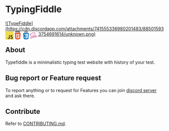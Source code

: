 # TypingFiddle

<a href="https://typefiddle.vercel.app">
![TypeFiddle](https://cdn.discordapp.com/attachments/741555336980201483/885015933754691614/unknown.png)
</a>

<img align="left" alt="JavaScript" width="26px" src="https://raw.githubusercontent.com/github/explore/80688e429a7d4ef2fca1e82350fe8e3517d3494d/topics/javascript/javascript.png" />
<img align="left" alt="HTML5" width="26px" src="https://raw.githubusercontent.com/github/explore/80688e429a7d4ef2fca1e82350fe8e3517d3494d/topics/html/html.png" />
<img align="left" alt="CSS3" width="26px" src="https://raw.githubusercontent.com/github/explore/80688e429a7d4ef2fca1e82350fe8e3517d3494d/topics/css/css.png" />
<img align="left" alt="CSS3" width="26px" src="https://raw.githubusercontent.com/github/explore/80688e429a7d4ef2fca1e82350fe8e3517d3494d/topics/sass/sass.png" />
<br />

## About
Typefiddle is a minimalistic typing test website  with history of your test.

## Bug report or Feature request
To report anything or to request for Features  you can join [discord server](https://discord.io/prituhq) and ask there.

## Contribute
Refer to [CONTRIBUTING.md](https://github.com/pritudev/typingFiddle/blob/master/CONTRIBUTING.md).
